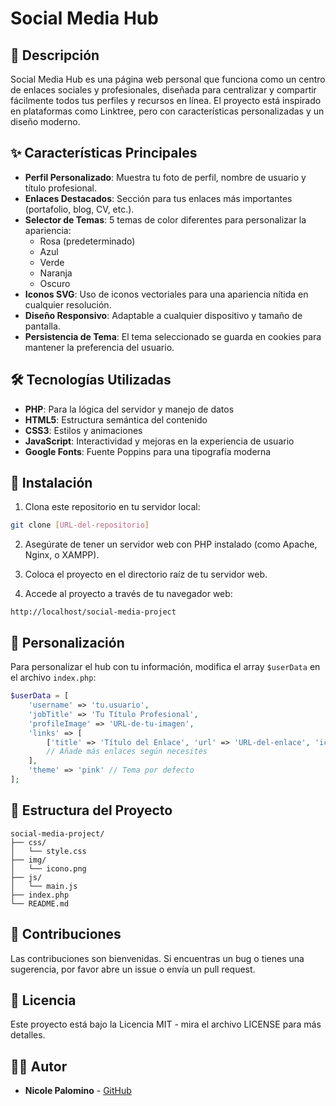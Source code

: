 # Social Media Hub

## 📱 Descripción
Social Media Hub es una página web personal que funciona como un centro de enlaces sociales y profesionales, diseñada para centralizar y compartir fácilmente todos tus perfiles y recursos en línea. El proyecto está inspirado en plataformas como Linktree, pero con características personalizadas y un diseño moderno.

## ✨ Características Principales

- **Perfil Personalizado**: Muestra tu foto de perfil, nombre de usuario y título profesional.
- **Enlaces Destacados**: Sección para tus enlaces más importantes (portafolio, blog, CV, etc.).
- **Selector de Temas**: 5 temas de color diferentes para personalizar la apariencia:
  - Rosa (predeterminado)
  - Azul
  - Verde
  - Naranja
  - Oscuro
- **Iconos SVG**: Uso de iconos vectoriales para una apariencia nítida en cualquier resolución.
- **Diseño Responsivo**: Adaptable a cualquier dispositivo y tamaño de pantalla.
- **Persistencia de Tema**: El tema seleccionado se guarda en cookies para mantener la preferencia del usuario.

## 🛠️ Tecnologías Utilizadas

- **PHP**: Para la lógica del servidor y manejo de datos
- **HTML5**: Estructura semántica del contenido
- **CSS3**: Estilos y animaciones
- **JavaScript**: Interactividad y mejoras en la experiencia de usuario
- **Google Fonts**: Fuente Poppins para una tipografía moderna

## 🚀 Instalación

1. Clona este repositorio en tu servidor local:
```bash
git clone [URL-del-repositorio]
```

2. Asegúrate de tener un servidor web con PHP instalado (como Apache, Nginx, o XAMPP).

3. Coloca el proyecto en el directorio raíz de tu servidor web.

4. Accede al proyecto a través de tu navegador web:
```
http://localhost/social-media-project
```

## 🎨 Personalización

Para personalizar el hub con tu información, modifica el array `$userData` en el archivo `index.php`:

```php
$userData = [
    'username' => 'tu.usuario',
    'jobTitle' => 'Tu Título Profesional',
    'profileImage' => 'URL-de-tu-imagen',
    'links' => [
        ['title' => 'Título del Enlace', 'url' => 'URL-del-enlace', 'icon' => 'nombre-del-icono'],
        // Añade más enlaces según necesites
    ],
    'theme' => 'pink' // Tema por defecto
];
```

## 📁 Estructura del Proyecto

```
social-media-project/
├── css/
│   └── style.css
├── img/
│   └── icono.png
├── js/
│   └── main.js
├── index.php
└── README.md
```

## 🤝 Contribuciones

Las contribuciones son bienvenidas. Si encuentras un bug o tienes una sugerencia, por favor abre un issue o envía un pull request.

## 📄 Licencia

Este proyecto está bajo la Licencia MIT - mira el archivo LICENSE para más detalles.

## 👩‍💻 Autor

- **Nicole Palomino** - [GitHub](https://github.com/Nicole-Palomino)
